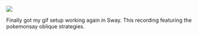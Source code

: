 ![](https://db-feed.s3.us-east-1.amazonaws.com/next-s3-uploads/4531ea8b-91d0-4d4b-8872-d1fd9a8cec84/2024-06-04_00-39-08.gif)

Finally got my gif setup working again in Sway. This recording featuring the pokemonsay oblique strategies.